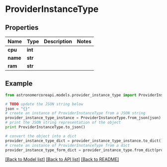 # ProviderInstanceType


## Properties
Name | Type | Description | Notes
------------ | ------------- | ------------- | -------------
**cpu** | **int** |  | 
**name** | **str** |  | 
**ram** | **str** |  | 

## Example

```python
from astronomercoreapi.models.provider_instance_type import ProviderInstanceType

# TODO update the JSON string below
json = "{}"
# create an instance of ProviderInstanceType from a JSON string
provider_instance_type_instance = ProviderInstanceType.from_json(json)
# print the JSON string representation of the object
print ProviderInstanceType.to_json()

# convert the object into a dict
provider_instance_type_dict = provider_instance_type_instance.to_dict()
# create an instance of ProviderInstanceType from a dict
provider_instance_type_form_dict = provider_instance_type.from_dict(provider_instance_type_dict)
```
[[Back to Model list]](../README.md#documentation-for-models) [[Back to API list]](../README.md#documentation-for-api-endpoints) [[Back to README]](../README.md)



